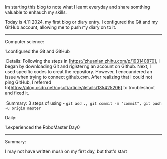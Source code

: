Im starting this blog to note what I learnt everyday and share somthing valuable to enhauch my skills.

Today is 4.11 2024, my first blog or diary entry. I configured the Git and my GitHub account, allowing me to push my diary on to it.

---

Computer science:

1.configured the Git and GitHub

​	Details: Following the steps in [https://zhuanlan.zhihu.com/p/193140870], I began by downloading Git and rigistering an account on Github. Next, I used specific codes to creat the repository. However, I encoundered an issue when trying to connect github.com. After realizing that I could not ping GitHub, I referred to[https://blog.csdn.net/cqscf/article/details/135425206] to troubleshoot and fixed it.

​	Summary: 3 steps of using - `git add .`，`git commit -m "commit"`，`git push -u origin master`

Daily:

1.experienced the RoboMaster Day0

---

Summary:

I may not have written mush on  my first day, but that's start



 



